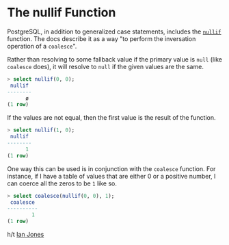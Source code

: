 # The nullif Function

PostgreSQL, in addition to generalized case statements, includes the
[`nullif`](https://www.postgresql.org/docs/current/functions-conditional.html)
function. The docs describe it as a way "to perform the inversation operation
of a `coalesce`".

Rather than resolving to some fallback value if the primary value is `null`
(like `coalesce` does), it will resolve to `null` if the given values are the
same.

```sql
> select nullif(0, 0);
 nullif
--------
      ø
(1 row)
```

If the values are not equal, then the first value is the result of the
function.

```sql
> select nullif(1, 0);
 nullif
--------
      1
(1 row)
```

One way this can be used is in conjunction with the `coalesce` function. For
instance, if I have a table of values that are either 0 or a positive number, I
can coerce all the zeros to be `1` like so.

```sql
> select coalesce(nullif(0, 0), 1);
 coalesce
----------
        1
(1 row)
```

h/t [Ian Jones](https://twitter.com/_jonesian)
